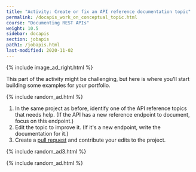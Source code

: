 ```yaml
---
title: "Activity: Create or fix an API reference documentation topic"
permalink: /docapis_work_on_conceptual_topic.html
course: "Documenting REST APIs"
weight: 10.5
sidebar: docapis
section: jobapis
path1: /jobapis.html
last-modified: 2020-11-02
---
```


{% include image_ad_right.html %}

This part of the activity might be challenging, but here is where you'll start building some examples for your portfolio.

{% include random_ad.html %}

1.  In the same project as before, identify one of the API reference topics that needs help. (If the API has a new reference endpoint to document, focus on this endpoint.)
2.  Edit the topic to improve it. (If it's a new endpoint, write the documentation for it.)
6.  Create a [pull request](pubapis_github_pull_requests.html) and contribute your edits to the project.

{% include random_ad3.html %}

{% include random_ad.html %}
